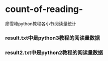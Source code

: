 # count-of-reading-
廖雪峰python教程各小节阅读量统计

### result.txt中是python3教程的阅读量数据
### result2.txt中是python2教程的阅读量数据
